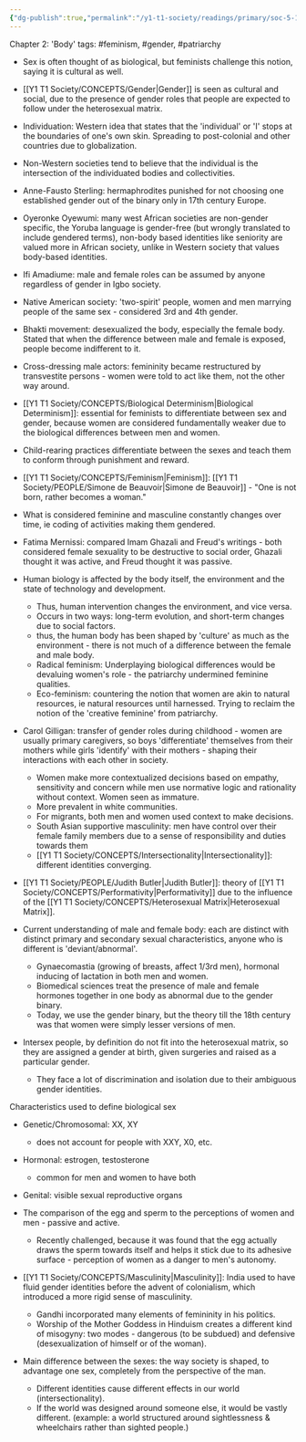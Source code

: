 ```yaml
---
{"dg-publish":true,"permalink":"/y1-t1-society/readings/primary/soc-5-15-menon-seeing-like-a-feminist/"}
---
```


Chapter 2: 'Body'
tags: #feminism, #gender, #patriarchy 


- Sex is often thought of as biological, but feminists challenge this notion, saying it is cultural as well.
- [[Y1 T1 Society/CONCEPTS/Gender\|Gender]] is seen as cultural and social, due to the presence of gender roles that people are expected to follow under the heterosexual matrix.
- Individuation: Western idea that states that the 'individual' or 'I' stops at the boundaries of one's own skin. Spreading to post-colonial and other countries due to globalization. 
- Non-Western societies tend to believe that the individual is the intersection of the individuated bodies and collectivities. 

- Anne-Fausto Sterling: hermaphrodites punished for not choosing one established gender out of the binary only in 17th century Europe.
- Oyeronke Oyewumi: many west African societies are non-gender specific, the Yoruba language is gender-free (but wrongly translated to include gendered terms), non-body based identities like seniority are valued more in African society, unlike in Western society that values body-based identities.
- Ifi Amadiume: male and female roles can be assumed by anyone regardless of gender in Igbo society. 
- Native American society: 'two-spirit' people, women and men marrying people of the same sex - considered 3rd and 4th gender.
- Bhakti movement: desexualized the body, especially the female body. Stated that when the difference between male and female is exposed, people become indifferent to it. 
- Cross-dressing male actors: femininity became restructured by transvestite persons - women were told to act like them, not the other way around. 

- [[Y1 T1 Society/CONCEPTS/Biological Determinism\|Biological Determinism]]: essential for feminists to differentiate between sex and gender, because women are considered fundamentally weaker due to the biological differences between men and women. 
- Child-rearing practices differentiate between the sexes and teach them to conform through punishment and reward.
- [[Y1 T1 Society/CONCEPTS/Feminism\|Feminism]]: [[Y1 T1 Society/PEOPLE/Simone de Beauvoir\|Simone de Beauvoir]] - "One is not born, rather becomes a woman."
- What is considered feminine and masculine constantly changes over time, ie coding of activities making them gendered.
- Fatima Mernissi: compared Imam Ghazali and Freud's writings - both considered female sexuality to be destructive to social order, Ghazali thought it was active, and Freud thought it was passive. 
- Human biology is affected by the body itself, the environment and the state of technology and development. 
	- Thus, human intervention changes the environment, and vice versa.
	- Occurs in two ways: long-term evolution, and short-term changes due to social factors.
	- thus, the human body has been shaped by 'culture' as much as the environment - there is not much of a difference between the female and male body.
	- Radical feminism: Underplaying biological differences would be devaluing women's role - the patriarchy undermined feminine qualities. 
	- Eco-feminism: countering the notion that women are akin to natural resources, ie natural resources until harnessed. Trying to reclaim the notion of the 'creative feminine' from patriarchy.

- Carol Gilligan: transfer of gender roles during childhood - women are usually primary caregivers, so boys 'differentiate' themselves from their mothers while girls 'identify' with their mothers - shaping their interactions with each other in society.
	- Women make more contextualized decisions based on empathy, sensitivity and concern while men use normative logic and rationality without context. Women seen as immature.
	- More prevalent in white communities.
	- For migrants, both men and women used context to make decisions.
	- South Asian supportive masculinity: men have control over their female family members due to a sense of responsibility and duties towards them
	- [[Y1 T1 Society/CONCEPTS/Intersectionality\|Intersectionality]]: different identities converging. 

- [[Y1 T1 Society/PEOPLE/Judith Butler\|Judith Butler]]: theory of [[Y1 T1 Society/CONCEPTS/Performativity\|Performativity]] due to the influence of the [[Y1 T1 Society/CONCEPTS/Heterosexual Matrix\|Heterosexual Matrix]].

- Current understanding of male and female body: each are distinct with distinct primary and secondary sexual characteristics, anyone who is different is 'deviant/abnormal'.
	- Gynaecomastia (growing of breasts, affect 1/3rd men), hormonal inducing of lactation in both men and women.
	- Biomedical sciences treat the presence of male and female hormones together in one body as abnormal due to the gender binary.
	- Today, we use the gender binary, but the theory till the 18th century was that women were simply lesser versions of men. 
- Intersex people, by definition do not fit into the heterosexual matrix, so they are assigned a gender at birth, given surgeries and raised as a particular gender. 
	- They face a lot of discrimination and isolation due to their ambiguous gender identities.

Characteristics used to define biological sex
- Genetic/Chromosomal: XX, XY 
	- does not account for people with XXY, X0, etc.
- Hormonal: estrogen, testosterone
	- common for men and women to have both
- Genital: visible sexual reproductive organs

- The comparison of the egg and sperm to the perceptions of women and men - passive and active.
	- Recently challenged, because it was found that the egg actually draws the sperm towards itself and helps it stick due to its adhesive surface - perception of women as a danger to men's autonomy. 

- [[Y1 T1 Society/CONCEPTS/Masculinity\|Masculinity]]: India used to have fluid gender identities before the advent of colonialism, which introduced a more rigid sense of masculinity.
	- Gandhi incorporated many elements of femininity in his politics.
	- Worship of the Mother Goddess in Hinduism creates a different kind of misogyny: two modes - dangerous (to be subdued) and defensive (desexualization of himself or of the woman).

- Main difference between the sexes: the way society is shaped, to advantage one sex, completely from the perspective of the man. 
	- Different identities cause different effects in our world (intersectionality).
	- If the world was designed around someone else, it would be vastly different. (example: a world structured around sightlessness & wheelchairs rather than sighted people.)
